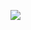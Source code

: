 ![](https://raw.githubusercontent.com/vinjn/Cinder-portfolio/master/_cinder_app/glTF-loader/doc/doom.jpg)
